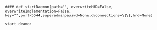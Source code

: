     #### def startDaemon(path="", overwriteHRD=False, overwriteImplementation=False, key="",port=5544,superadminpasswd=None,dbconnections=\{\},hrd=None) 
    
    start deamon
